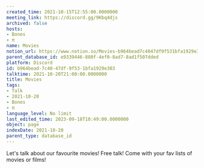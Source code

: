```yaml
---
created_time: 2021-10-15T12:55:00.0000000
meeting_link: https://discord.gg/9Kbq4djs
archived: false
hosts:
- Bones
- π
name: Movies
notion_url: https://www.notion.so/Movies-b964bead7c4047df9f531bfa1929e303
parent_database_id: e9339446-880f-4ef0-8ad7-8ad1f507dded
platform: Discord
id: b964bead-7c40-47df-9f53-1bfa1929e303
talktime: 2021-10-20T21:00:00.0000000
title: Movies
tags:
- Talk
- 2021-10-20
- Bones
- π
language_level: No limit
last_edited_time: 2023-09-18T10:49:00.0000000
object: page
indexDate: 2021-10-20
parent_type: database_id
---
```


Let's talk about our favourite movies!
Free talk! Come with your fav lists of movies or films!


